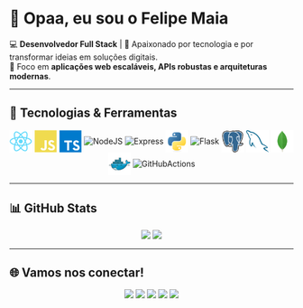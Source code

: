 # 👋 Opaa, eu sou o Felipe Maia  

💻 **Desenvolvedor Full Stack** | 🚀 Apaixonado por tecnologia e por transformar ideias em soluções digitais.  
🎯 Foco em **aplicações web escaláveis, APIs robustas e arquiteturas modernas**.  

---

## 🚀 Tecnologias & Ferramentas  

<div align="center">
  
  <!-- Frontend -->
  <img align="center" alt="React" height="40" width="40" src="https://raw.githubusercontent.com/devicons/devicon/master/icons/react/react-original.svg"/>
  <img align="center" alt="JS" height="40" width="40" src="https://raw.githubusercontent.com/devicons/devicon/master/icons/javascript/javascript-plain.svg"/>
  <img align="center" alt="TS" height="40" width="40" src="https://raw.githubusercontent.com/devicons/devicon/master/icons/typescript/typescript-plain.svg"/>

  <!-- Backend -->
  <img align="center" alt="NodeJS" height="40" width="40" src="https://cdn.jsdelivr.net/gh/devicons/devicon/icons/nodejs/nodejs-original.svg"/>
  <img align="center" alt="Express" height="40" width="40" src="https://cdn.jsdelivr.net/gh/devicons/devicon/icons/express/express-original.svg"/>
  <img align="center" alt="Python" height="40" width="40" src="https://raw.githubusercontent.com/devicons/devicon/master/icons/python/python-original.svg"/>
  <img align="center" alt="Flask" height="40" width="40" src="https://cdn.jsdelivr.net/gh/devicons/devicon/icons/flask/flask-original.svg"/>
  
  <!-- Database -->
  <img align="center" alt="Postgres" height="40" width="40" src="https://raw.githubusercontent.com/devicons/devicon/master/icons/postgresql/postgresql-original.svg"/>
  <img align="center" alt="MySQL" height="40" width="40" src="https://raw.githubusercontent.com/devicons/devicon/master/icons/mysql/mysql-original.svg"/>
  <img align="center" alt="MongoDB" height="40" width="40" src="https://raw.githubusercontent.com/devicons/devicon/master/icons/mongodb/mongodb-original.svg"/>

  <!-- DevOps -->
  <img align="center" alt="Docker" height="40" width="40" src="https://raw.githubusercontent.com/devicons/devicon/master/icons/docker/docker-original.svg"/>
  <img align="center" alt="GitHubActions" height="40" width="40" src="https://cdn.jsdelivr.net/gh/devicons/devicon/icons/github/github-original.svg"/>
  
</div>

---

## 📊 GitHub Stats  

<div align="center">
  <img height="160em" src="https://github-readme-stats.vercel.app/api?username=fel1pee3&show_icons=true&theme=tokyonight&include_all_commits=true&count_private=true"/>
  <img height="160em" src="https://github-readme-stats.vercel.app/api/top-langs/?username=fel1pee3&layout=compact&langs_count=8&theme=tokyonight"/>
</div>

---

## 🌐 Vamos nos conectar!  

<div align="center">
  <a href="https://linktr.ee/felipemaiadeveloper" target="_blank"><img src="https://img.shields.io/badge/website-000000?style=for-the-badge&logo=About.me&logoColor=white"></a>
  <a href="https://www.instagram.com/felipee3maia/" target="_blank"><img src="https://img.shields.io/badge/-Instagram-%23E4405F?style=for-the-badge&logo=instagram&logoColor=white"></a>
  <a href="mailto:jofelipefm@gmail.com"><img src="https://img.shields.io/badge/-Gmail-%23333?style=for-the-badge&logo=gmail&logoColor=white"></a>
  <a href="https://www.linkedin.com/in/felipe-maia-386019281/" target="_blank"><img src="https://img.shields.io/badge/-LinkedIn-%230077B5?style=for-the-badge&logo=linkedin&logoColor=white"></a> 
  <a href="https://wa.me/5585986294565" target="_blank"><img src="https://img.shields.io/badge/WhatsApp-25D366?style=for-the-badge&logo=whatsapp&logoColor=white"></a> 
</div>
